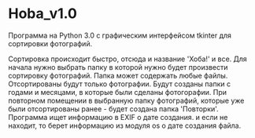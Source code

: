 # Hoba_v1.0
Программа на Python 3.0 с графическим интерфейсом tkinter для сортировки фотографий.

Сортировка происходит быстро, отсюда и название 'Хоба!' и все.
Для начала нужно выбрать папку в которой нужно будет произвести сортировку фотографий.
Папка может содержать любые файлы. Отсортированы будут только фотографии.
Будут созданы папки с годами и месяцами, в которые были сделаны фотогорафии.
При повторном помещении в выбранную папку фотографий, которые уже были отсортированы ранее - будет создана папка 'Повторки'.
Программа ищет информацию в EXIF о дате создания. и если не находит, то берет информацию из модуля os о дате создания файла.
